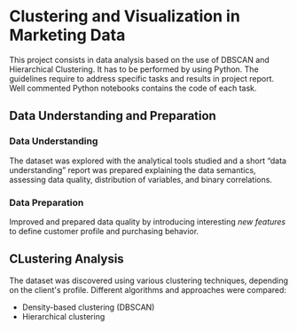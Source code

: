 # Clustering and Visualization in Marketing Data

This project consists in data analysis based on the use of DBSCAN and Hierarchical Clustering. It has to be performed by using Python. 
The guidelines require to address specific tasks and results in project report. Well commented Python notebooks contains the code of each task.

## Data Understanding and Preparation

### Data Understanding

The dataset was explored with the analytical tools studied and a short “data understanding” report was prepared explaining the data semantics, assessing data quality, distribution of variables, and binary correlations.

### Data Preparation

Improved and prepared data quality by introducing interesting _new features_ to define customer profile and purchasing behavior.

## CLustering Analysis

The dataset was discovered using various clustering techniques, depending on the client's profile. Different algorithms and approaches were compared:

- Density-based clustering (DBSCAN)
- Hierarchical clustering
